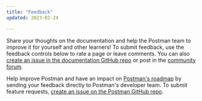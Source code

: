 ```yaml
---
title: "Feedback"
updated: 2023-02-24

---
```


Share your thoughts on the documentation and help the Postman team to improve it for yourself and other learners! To submit feedback, use the feedback controls below to rate a page or leave comments. You can also [create an issue in the documentation GitHub repo](https://github.com/postmanlabs/postman-docs/issues) or post in the [community forum](https://community.postman.com/).

Help improve Postman and have an impact on [Postman's roadmap](https://github.com/postmanlabs/postman-app-support/projects/45?fullscreen=true) by sending your feedback directly to Postman's developer team. To submit feature requests, [create an issue on the Postman GitHub repo](https://github.com/postmanlabs/postman-app-support/issues).
